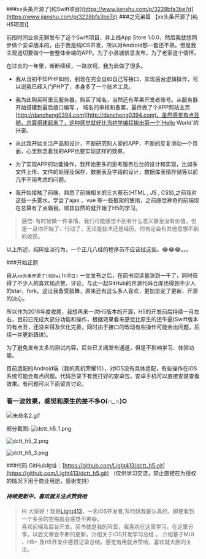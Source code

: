 ###xx头条开源了(纯Swift项目)[https://www.jianshu.com/p/3228bfa3be7d](https://www.jianshu.com/p/3228bfa3be7d)
###之兄弟篇 【xx头条开源了(纯H5项目)】

前段时间业余无聊发布了这个Swift项目，并上线App Store 1.0.0，然后我就想同步做个安卓版本的，由于我是纯iOS开发，所以对Android那一套还不熟。但是我主观迫切要做个一套整体全端的APP。为了小县城信息发布，为了老家这个情怀。

在过去的一年里，断断续续，一路坎坷，我为此做了很多。

* 我从当初不知PHP如何，到现在完全自如自己写接口，实现后台逻辑操作，可以说我已经入门PHP了，本身多了一个技术工具。


* 我为此购买阿里云服务器，购买了域名，当然还有苹果开发者账号。从服务器开始搭建到最后接口编写 ， 域名的审核和备案，最终做了个APP网站主页[http://dancheng0394.com](http://dancheng0394.com)，虽然感觉有点丑陋，总算搭建起来了，这种感觉就好比当初学编程输出第一个`Hello World`的兴奋。


* 从此我开始关注产品和设计，不断研究别人家的APP，不断的反复滑动一个页面，心里默念着我的APP也要实现这样的效果。


* 为了实现APP的功能操作，我开始更多的思考服务后台的设计和实现，比如多文件上传、文件的处理及保存、数据表及字段的设计，数据库表情存储等以前几乎不用考虑的问题。


* 我开始接触了前端，熟悉了前端相关的三大基石(HTML , JS , CSS),之前我对这些一头雾水。学会了ajax 、vue 等一些框架的使用，之前感觉神奇的前端现在总算有了点眉目。顺其自然的就开始了H5的学习。

>感悟:
有时候做一件事情，我们可能感觉不到有什么意义甚至没有价值，但是一旦你开始了、行动了，无论是技术还是经历，你肯定会有其他意想不到的收获。

以上所述，纯碎扯淡行为，一个正儿八经的程序员不应该扯这些。😂😂😂。。。

###开始正题

自从`xx头条开源了(纯Swift项目)` 一文发布之后，在简书阅读量涨到一千了，同时获得了不少人的喜欢和点赞、评论，与此一起GitHub的开源代码仓库也得到不少人的star，fork。这让我备受鼓舞，原来还有这么多人喜欢，更加坚定了更新、开源的决心。

所以作为2018年度收尾，我想再来一次H5版本的开源，H5的开发前后持续一月左右，目前已完成大部分功能和操作，根据效果看来感觉比原生的还牛逼(Swift版本的有点丑，还没来得及优化完善，同时由于接口的改动有些操作可能会出问题，后续一并更新跟进)。

为了避免发布太多的测试内容，后台已关闭发布通道，但是不影响学习、体验功能。

目前适配的Android端（我的真机荣耀10），对iOS没有具体适配，有些操作在iOS系统可能会有点问题。代码目录下有我打好的安卓包，安卓手机可以直接安装查看效果。有问题可以下面留言讨论。

### 看一波效果，感觉和原生的差不多O(∩_∩)O

![未命名2.gif](https://upload-images.jianshu.io/upload_images/1859207-e7f8b33d58e6bae6.gif?imageMogr2/auto-orient/strip)

部分截图:
![dctt_h5_1.png](https://upload-images.jianshu.io/upload_images/1859207-63afcc7cfabc077b.png?imageMogr2/auto-orient/strip%7CimageView2/2/w/1240)

![dctt_h5_2.png](https://upload-images.jianshu.io/upload_images/1859207-98c37f493f71daf1.png?imageMogr2/auto-orient/strip%7CimageView2/2/w/1240)

![dctt_h5_3.png](https://upload-images.jianshu.io/upload_images/1859207-5066acbc7bc6c779.png?imageMogr2/auto-orient/strip%7CimageView2/2/w/1240)

###代码
GitHub地址：[https://github.com/Light413/dctt_h5.git](https://github.com/Light413/dctt_h5.git)
（仅供学习交流，禁止直接在为授权的情况下用于商业用途，感谢支持）



#### *持续更新中，喜欢就关注点赞我哈*

>Hi 大家好！我是[Light413](https://www.jianshu.com/u/4dcb43dfe10e)，一名iOS开发者,写代码我是认真的，即使看到一个多余的空格就会感觉不爽😆。<br>喜欢前端及后台开发。简书就是我的阵营，我喜欢在这里学习，在这里分享。以后文章会不断的更新，介绍关于iOS开发学习总结 ， 介绍基于MUI 、H5+ 及H5开发中感悟记录总结。感觉有用就点赞哈，喜欢就大胆的关注。